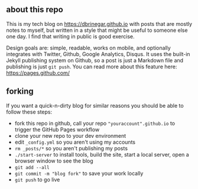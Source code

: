 ## about this repo

This is my tech blog on https://dbrinegar.github.io with posts that are mostly
notes to myself, but written in a style that might be useful to someone else
one day.  I find that writing in public is good exercise.

Design goals are: simple, readable, works on mobile, and optionally integrates
with Twitter, Github, Google Analytics, Disqus.  It uses the built-in Jekyll
publishing system on Github, so a post is just a Markdown file and publishing
is just `git push`.  You can read more about this feature here:
https://pages.github.com/

## forking

If you want a quick-n-dirty blog for similar reasons you should be able to
follow these steps:

* fork this repo in github, call your repo `"youraccount".github.io` to
trigger the GitHub Pages workflow
* clone your new repo to your dev environment
* edit `_config.yml`  so you aren't using my accounts
* `rm _posts/*` so you aren't publishing my posts
* `./start-server` to install tools, build the site, start a local server, open
a browser window to see the blog
* `git add --all`
* `git commit -m "blog fork"`  to save your work locally
* `git push`  to go live

